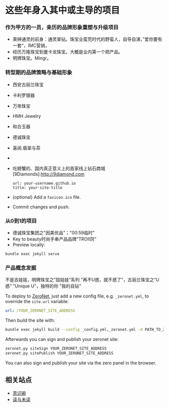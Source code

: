 # 这些年身入其中或主导的项目

### 作为甲方的一员，亲历的品牌形象重塑与升级项目

- 莱绅通灵的前身：通灵翠钻。珠宝业蛮荒时代的野蛮人，自导自演，”爱你要有一套“，IMC营销，
- 经历万隆珠宝到曼卡龙珠宝。大概是业内第一个把产品。
- 明牌珠宝。Mingr。


[Primer]: https://github.com/pages-themes/primer

### 转型期的品牌策略与基础形象

- 西安古丽兰珠宝
- 卡利罗银器
- 万帝珠宝
- HMH Jewelry
- 和合玉器
- 德诚珠宝
- 喜阅.翡翠与茶
- 
- 吃螃蟹的、国内真正意义上的首家线上钻石商城[9Diamonds]:http://9diamond.com
    ```
    url: your-username.github.io
    title: your-site-title
    ```
- (optional) Add a `favicon.ico` file.


- Commit changes and push.

[weakish/micro-gh-page]: https://github.com/weakish/micro-gh-page

### 从0到1的项目

- 德诚珠宝集团之"因美优品"；"00:59临时"
- Key to beauty时尚手串产品品牌”TROII窍“ 
- Preview locally:

```sh
bundle exec jekyll serve
```

### 产品概念发掘

不是吉娃娃，明牌珠宝之”喆娃娃“系列
”再不U惑，就不惑了“，古丽兰珠宝之”U惑“
"Unique U"，独特的你
”我的自钻“


To deploy to [ZeroNet], just add a new config file, e.g. `_zeronet.yml`, to override the `site.url` variable:

```yaml
url: /YOUR_ZERONET_SITE_ADDRESS
```

Then build the site with:

```sh
bundle exec jekyll build --config _config.yml,_zeronet.yml -d PATH_TO_ZERONET/data/YOUR_ZERONET_SITE_ADDRESS
```

Afterwards you can sign and publish your zeronet site:

```sh
zeronet.py siteSign YOUR_ZERONET_SITE_ADDRESS
zeronet.py sitePublish YOUR_ZERONET_SITE_ADDRESS
```

You can also sign and publish your site via the zero panel in the browser.

[ZeroNet]: https://zeronet.io/

## 相关站点

- [意识碗](https://consciousnessbowl.com/)
- [读与未读](https://readunread.cn/)
